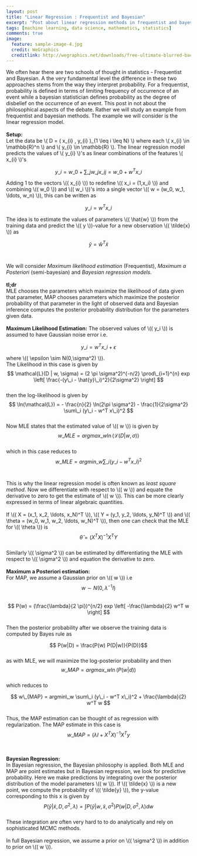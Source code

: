 ```yaml
---
layout: post
title: "Linear Regression : Frequentist and Bayesian"
excerpt: "Post about linear regression methods in frequentist and bayesian style."
tags: [machine learning, data science, mathematics, statistics]
comments: true
image:
  feature: sample-image-4.jpg
  credit: WeGraphics
  creditlink: http://wegraphics.net/downloads/free-ultimate-blurred-background-pack/
---
```

We often hear there are two schools of thought in statistics - Frequentist and Bayesian. A the very fundamental level the difference in these two approaches stems from the way they interpret probability. For a frequentist, probability is defined in terms of limiting frequency of occurrence of an event while a bayesian statistician defines probability as the degree of disbelief on the occurrence of an event. This post in not about the philosophical aspects of the debate. Rather we will study an example from frequentist and bayesian methods. The example we will consider is the linear regression model. 
<br><br>
**Setup:** 
<br>
Let the data be \\( D = \( x\_{i} , y\_{i} \)\_{1 \leq i \leq N} \\) where each \\( x\_{i}  \in \mathbb{R}^n \\) and \\( y\_{i} \in \mathbb{R} \\).
The linear regression model predicts the values of \\( y\_{i} \\)'s as linear combinations of the features \\( x\_{i} \\)'s

$$ y\_{i} = w\_{0} + \sum\_{j} w\_{j} x\_{ij} = w\_{0} +w^T x\_{i} $$

Adding 1 to the vectors \\(( x\_{i} \\)) to redefine \\(( x\_i = (1,x\_i) \\)) and combining \\(( w\_0 \\)) and \\(( w\_i \\))'s into a single vector \\(( w = (w\_0, w\_1, \ldots, w\_n) \\)), this can be written as 

$$ y\_i = w^T x\_i $$

The idea is to estimate the values of parameters \\(( \hat{w} \\)) from the training data and predict the \\(( y \\))-value for a new observation \\(( \tilde{x} \\)) as 

$$ \tilde{y} = \hat{w}^T \tilde{x} $$
<br><br>
We will consider *Maximum likelihood estimation* (Frequentist), *Maximum a Posteriori* (semi-bayesian) and *Bayesian regression models*. 
<br><br>
**tl;dr**
<br>
MLE chooses the parameters which maximize the likelihood of data given that parameter, MAP chooses parameters which maximize the posterior probability  of that parameter in the light of observed data and Bayesian inference computes the posterior probability distribution for the parameters given data.
<br><br>
**Maximum Likelihood Estimation:**
The observed values of \\(( y_i \\))  is assumed to have Gaussian noise error i.e. 

$$ y\_i = w^T x\_i + \epsilon $$

where \\(( \epsilon \sim N(0,\sigma^2) \\)).
<br>
The Likelihood in this case is given by
<br>
$$ \mathcal{L}(D | w, \sigma) = (2 \pi \sigma^2)^{-n/2} \prod\_{i=1}^{n} exp \left[ \frac{-(y\_i - \hat{y}\_i)^2}{2\sigma^2} \right] $$
<br>
then the log-likelihood is given by
<br>
$$ \ln(\mathcal{L}) = - \frac{n}{2} \ln(2\pi \sigma^2) -  \frac{1}{2\sigma^2} \sum\_i (y\_i - w^T x\_i)^2 $$
<br>
Now MLE states that the estimated value of \\(( w \\)) is given by
<br>
$$w\_{MLE} = argmax\_w \ln(\mathcal{L}(D | w, \sigma)) $$
<br>
which in this case reduces to
<br>
$$ w\_{MLE} = argmin\_w \sum\_i  (y\_i - w^T x\_i)^2 $$
<br><br>
This is why the linear regression model is often known as *least square method*. 
Now we differentiate with respect to \\(( w \\)) and equate the derivative to zero to get the estimate of \\(( w \\)). This can be more clearly expressed in terms of linear algebraic quantities.
 <br><br>
If \\(( X = (x\_1, x\_2, \ldots, x\_N)^T \\)), \\(( Y = (y\_1, y\_2, \ldots, y\_N)^T \\)) and  \\(( \theta = (w\_0, w\_1, w\_2, \ldots, w\_N)^T \\)), then one can check that the MLE for \\(( \theta \\)) is 
<br>
$$ \hat{\theta} = (X^T X)^{-1} X^T Y $$
<br>
Similarly  \\(( \sigma^2 \\)) can be estimated by differentiating the MLE with respect to  \\(( \sigma^2 \\)) and equation the derivative to zero. 
<br><br>
**Maximum a Posteriori estimation:**
<br>
 For MAP, we assume a Gaussian prior on \\(( w \\)) i.e 
$$ w \sim N(0, \lambda^{-1} I)$$
<br>
$$ P(w) = (\frac{\lambda}{2 \pi})^{n/2} exp \left[ -\frac{\lambda}{2} w^T w \right] $$
<br>
Then the posterior probability after we observe the training data is computed by Bayes rule as 

$$ P(w|D) = \frac{P(w) P(D|w)}{P(D)}$$
<br>
as with MLE, we will maximize the log-posterior probability and then 
<br>
$$ w\_{MAP} = argmax\_w \ln(P(w|d)) $$
<br>
which reduces to

$$ w\_{MAP} = argmin\_w \sum\_i (y\_i - w^T x\_i)^2 + \frac{\lambda}{2} w^T w $$
<br>
Thus, the MAP estimation can be thought of as regression with regularization. 
The MAP estimate in this case is 
<br>
$$ w\_{MAP} = (\lambda I + X^T X)^{-1} X^T y $$

<br><br>
**Bayesian Regression:**
<br>
 In Bayesian regression, the Bayesian philosophy is applied. Both MLE and MAP are point estimates but in Bayesian regression, we look for predictive probability. Here we make predictions by integrating over the posterior distribution of the model parameters \\(( w \\)). 
If \\(( \tilde{x} \\)) is a new point, we compute the probability of \\(( \tilde{y} \\)), the y-value corresponding to this x is given by
<br>
$$ P(\tilde{y} | \tilde{x}, D, \sigma^2, \lambda) = \int P(\tilde{y} | w, \tilde{x}, \sigma^2 ) P(w|D, \sigma^2 , \lambda) dw $$
<br>
These integration are often very hard to to do analytically and rely on sophisticated MCMC methods. 
 <br><br>
In full Bayesian regression, we assume a prior on \\(( \sigma^2 \\)) in addition to prior on \\(( w \\)).
